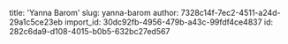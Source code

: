 title: 'Yanna Barom'
slug: yanna-barom
author: 7328c14f-7ec2-4511-a24d-29a1c5ce23eb
import_id: 30dc92fb-4956-479b-a43c-99fdf4ce4837
id: 282c6da9-d108-4015-b0b5-632bc27ed567
